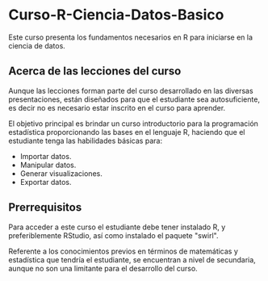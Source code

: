 # Curso-R-Ciencia-Datos-Basico
Este curso presenta los fundamentos necesarios en R para iniciarse en la ciencia de datos.

## Acerca de las lecciones del curso

Aunque las lecciones forman parte del curso desarrollado en las diversas presentaciones, están diseñados para que el estudiante sea autosuficiente, es decir no es necesario estar inscrito en el curso para aprender.

El objetivo principal es brindar un curso introductorio para la programación estadística proporcionando las bases en el lenguaje R, haciendo que el estudiante tenga las habilidades básicas para:

- Importar datos.
- Manipular datos.
- Generar visualizaciones.
- Exportar datos.

## Prerrequisitos

Para acceder a este curso el estudiante debe tener instalado R, y preferiblemente RStudio, así como instalado el paquete "swirl". 

Referente a los conocimientos previos en términos de matemáticas y estadística que tendría el estudiante, se encuentran a nivel de secundaria, aunque no son una limitante para el desarrollo del curso.




